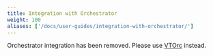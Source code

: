 ```yaml
---
title: Integration with Orchestrator
weight: 100
aliases: ['/docs/user-guides/integration-with-orchestrator/'] 
---
```


Orchestrator integration has been removed. Please use [VTOrc](../../configuration-basic/vtorc) instead.
